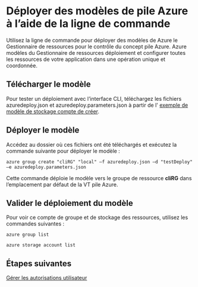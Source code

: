 <properties
    pageTitle="Déployer des modèles de la ligne de commande dans la pile d’Azure | Microsoft Azure"
    description="Apprenez à utiliser l’interface de ligne de commande (CLI) entre les plates-formes pour déployer des modèles d’à l’intérieur de la ClientVM ou après l’utilisation de la connexion VPN pour se connecter à la pile d’Azure."
    services="azure-stack"
    documentationCenter=""
    authors="heathl17"
    manager="byronr"
    editor=""/>

<tags
    ms.service="azure-stack"
    ms.workload="na"
    ms.tgt_pltfrm="na"
    ms.devlang="na"
    ms.topic="article"
    ms.date="09/26/2016"
    ms.author="helaw"/>

# <a name="deploy-templates-in-azure-stack-using-the-command-line"></a>Déployer des modèles de pile Azure à l’aide de la ligne de commande

Utilisez la ligne de commande pour déployer des modèles de Azure le Gestionnaire de ressources pour le contrôle du concept pile Azure. Azure modèles du Gestionnaire de ressources déploiement et configurer toutes les ressources de votre application dans une opération unique et coordonnée.

## <a name="download-template"></a>Télécharger le modèle        
Pour tester un déploiement avec l’interface CLI, téléchargez les fichiers azuredeploy.json et azuredeploy.parameters.json à partir de l' [exemple de modèle de stockage compte de créer](https://github.com/Azure/AzureStack-QuickStart-Templates/tree/master/101-create-storage-account).

## <a name="deploy-template"></a>Déployer le modèle
Accédez au dossier où ces fichiers ont été téléchargés et exécutez la commande suivante pour déployer le modèle :

    azure group create "cliRG" "local" –f azuredeploy.json –d "testDeploy" –e azuredeploy.parameters.json

Cette commande déploie le modèle vers le groupe de ressource **cliRG** dans l’emplacement par défaut de la VT pile Azure.

## <a name="validate-template-deployment"></a>Valider le déploiement du modèle
Pour voir ce compte de groupe et de stockage des ressources, utilisez les commandes suivantes :

    azure group list

    azure storage account list

## <a name="next-steps"></a>Étapes suivantes

[Gérer les autorisations utilisateur](azure-stack-manage-permissions.md)
